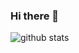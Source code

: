 ### Hi there 👋

![github stats](https://github-readme-stats.vercel.app/api?username=ruudk&count_private=1)
